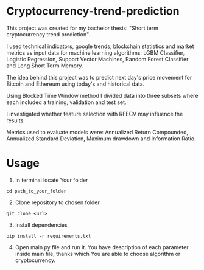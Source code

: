 # Cryptocurrency-trend-prediction
This project was created for my bachelor thesis: "Short term cryptocurrency trend prediction".

I used technical indicators, google trends, blockchain statistics and market metrics as input data for machine learning algorithms:
LGBM Classifier, Logistic Regression, Support Vector Machines, Random Forest Classifier and Long Short Term Memory.

The idea behind this project was to predict next day's price movement for Bitcoin and Ethereum using today's and historical data.

Using Blocked Time Window method I divided data into three subsets where each included a training, validation and test set.

I investigated whether feature selection with RFECV may influence the results. 

Metrics used to evaluate models were: Annualized Return Compounded, Annualized Standard Deviation, Maximum drawdown and Information Ratio.

# Usage 
1. In terminal locate Your folder
 
`cd path_to_your_folder`

2. Clone repository to chosen folder

`git clone <url>`

3. Install dependencies

`pip install -r requirements.txt`

4. Open main.py file and run it. You have description of each parameter inside main file, thanks which You are able to choose algorithm or cryptocurrency.
